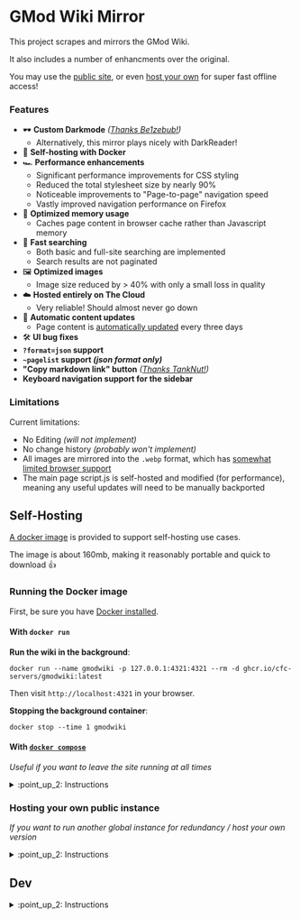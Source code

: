# GMod Wiki Mirror

This project scrapes and mirrors the GMod Wiki.

It also includes a number of enhancments over the original.

You may use the [public site](https://gmodwiki.com), or even [host your own](https://github.com/CFC-Servers/gmodwiki?tab=readme-ov-file#self-hosting) for super fast offline access!

### Features
- :dark_sunglasses: **Custom Darkmode** _([Thanks Be1zebub!](https://github.com/Be1zebub/Small-GLua-Things/blob/master/dark_wiki.js))_
    - Alternatively, this mirror plays nicely with DarkReader!
- :ship: **Self-hosting with Docker**
- :racing_car: **Performance enhancements**
    - Significant performance improvements for CSS styling
    - Reduced the total stylesheet size by nearly 90%
    - Noticeable improvements to "Page-to-page" navigation speed
    - Vastly improved navigation performance on Firefox
- :brain: **Optimized memory usage**
    - Caches page content in browser cache rather than Javascript memory
- :mag_right: **Fast searching**
    - Both basic and full-site searching are implemented
    - Search results are not paginated
- :framed_picture: **Optimized images**
    - Image size reduced by > 40% with only a small loss in quality
- :cloud: **Hosted entirely on The Cloud**
    - Very reliable! Should almost never go down
- :robot: **Automatic content updates**
    - Page content is [automatically updated](https://github.com/CFC-Servers/gmodwiki/blob/main/.github/workflows/update.yml) every three days
- :hammer_and_wrench: **UI bug fixes**
- **`?format=json` support**
- **`~pagelist` support _(json format only)_**
- **"Copy markdown link" button** _([Thanks TankNut!](https://github.com/TankNut))_
- **Keyboard navigation support for the sidebar**

### Limitations
Current limitations:
- No Editing _(will not implement)_
- No change history _(probably won't implement)_
- All images are mirrored into the `.webp` format, which has [somewhat limited browser support](https://caniuse.com/webp)
- The main page script.js is self-hosted and modified (for performance), meaning any useful updates will need to be manually backported

## Self-Hosting
[A docker image](https://github.com/CFC-Servers/gmodwiki/pkgs/container/gmodwiki) is provided to support self-hosting use cases.

The image is about 160mb, making it reasonably portable and quick to download 👍

### Running the Docker image

First, be sure you have [Docker installed](https://docs.docker.com/compose/install/).

#### With `docker run`
**Run the wiki in the background**:
```
docker run --name gmodwiki -p 127.0.0.1:4321:4321 --rm -d ghcr.io/cfc-servers/gmodwiki:latest
```

Then visit `http://localhost:4321` in your browser.

**Stopping the background container**:
```
docker stop --time 1 gmodwiki
```

#### With [`docker compose`](https://docs.docker.com/compose/)
_Useful if you want to leave the site running at all times_

<details>
    <summary>:point_up_2: Instructions</summary>

<br>

Download the [`docker-compose.yml`](https://github.com/CFC-Servers/gmodwiki/blob/main/docker-compose.yml) file from this repository and put it somewhere on your machine.

Then, simply `docker compose up` _(or `docker-compose up` for older `docker` engines)_.

<br>

You can easily configure the Host and Port when using docker compose.

First, create a `.env` file in the same directory as the `docker-compose.yml`, in the format of:
```env
GMODWIKI_HOST=127.0.0.1
GMODWIKI_PORT=4321
```

Then you can change the Host or Port in that file, and then run `docker compose up` again.


If you want to expose the wiki instance to the world _(not recommended without a reverse proxy like Nginx, and especially not without Cloudflare)_:
- Set `GMODWIKI_HOST=0.0.0.0`
- Forward your chosen port _(`4321` by default)_ in your router/firewall
- Visit your public IP in your browser: `http://<your IP>:<your port>`
    
</details>


### Hosting your own public instance
_If you want to run another global instance for redundancy / host your own version_

<details>
    <summary>:point_up_2: Instructions</summary>

<br>

This mirror is made to run on Cloudflare. Deploying is really easy, simply clone the project and run:
    
```sh
npm i;
npm run build;
npm run pages:deploy;
```

Follow the auth/setup prompts from `wrangler`.

Then:
- Visit your Cloudflare dashboard
- Select "Workers and Pages" from the sidebar
- Click on your `gmodwiki` instance
- Verify that it deployed correctly and that you can visit the latest `.pages.dev` site listed on the page

If you have your own domain:
- Go to the "Custom Domains" tab and click "Set up a custom domain" to connect your own domain

Now, set up the special `?format=json` redirect rule:
- Click on "Websites" in the sidebar
- Find your website, click on it
- Expand the "Rules" section in the sidebar
- Go to "Redirect rules"
- "Create a new Rule"
    - Name it "Json Format" or similar (doesn't matter)
    - "Custom filter expression"
    - "When incoming requests match...":
        - Field: "URI Query String"
        - Operator: "equals"
        - Value: `format=json`
    - "Then":
        - Type: "Dynamic"
        - Expression: `concat("https://<YOUR DOMAIN>/content", http.request.uri.path, ".json")`
        - Status Code: 301
    - Click "Deploy"
    - Wait about 30 seconds, and then try visiting: `https://<YOUR DOMAIN>/Player_Animations?format=json` and verify that you're redirected to: `https://<YOUR DOMAIN>/content/Player_Animations.json`
</details>

## Dev

<details>
    <summary>:point_up_2: Instructions</summary>

<br>

Development should be fairly simple:
```
npm i;
npm run build;
npm run astrobuild;
npm run preview;
```

### Some dev notes:
- The first `npm run build` will take awhile as it scrapes the main website
- Once built:
    - All downloaded page content will be cached into `./build/cache/`
    - All downloaded static content will be cached to `./public/`
    - You can remove either of these directories if you need to re-parse the remote content again
- By default, `npm run astrobuild` will build the site for **self hosting**, not **cloud hosting**. If you need to test the cloud environment, you can run `export BUILD_ENV=production` before running the build/preview commands
</details>
